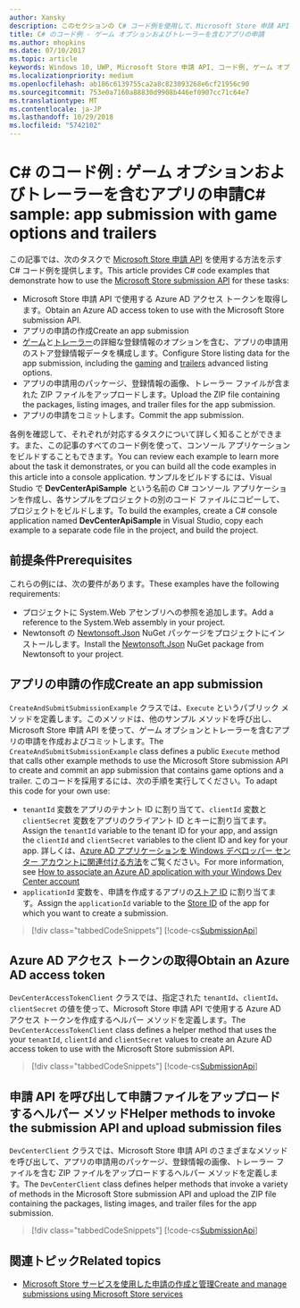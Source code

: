```yaml
---
author: Xansky
description: このセクションの C# コード例を使用して、Microsoft Store 申請 API を使用したゲーム オプションおよびトレーラーの申請方法をご確認ください。
title: C# のコード例 - ゲーム オプションおよびトレーラーを含むアプリの申請
ms.author: mhopkins
ms.date: 07/10/2017
ms.topic: article
keywords: Windows 10, UWP, Microsoft Store 申請 API, コード例, ゲーム オプション, トレーラー, 詳細な登録情報, C#
ms.localizationpriority: medium
ms.openlocfilehash: ab186c6139755ca2a8c823093268e6cf21956c90
ms.sourcegitcommit: 753e0a7160a88830d9908b446ef0907cc71c64e7
ms.translationtype: MT
ms.contentlocale: ja-JP
ms.lasthandoff: 10/29/2018
ms.locfileid: "5742102"
---
```

# <a name="c-sample-app-submission-with-game-options-and-trailers"></a><span data-ttu-id="1deff-104">C# のコード例 : ゲーム オプションおよびトレーラーを含むアプリの申請</span><span class="sxs-lookup"><span data-stu-id="1deff-104">C\# sample: app submission with game options and trailers</span></span>

<span data-ttu-id="1deff-105">この記事では、次のタスクで [Microsoft Store 申請 API](create-and-manage-submissions-using-windows-store-services.md) を使用する方法を示す C# コード例を提供します。</span><span class="sxs-lookup"><span data-stu-id="1deff-105">This article provides C# code examples that demonstrate how to use the [Microsoft Store submission API](create-and-manage-submissions-using-windows-store-services.md) for these tasks:</span></span>

* <span data-ttu-id="1deff-106">Microsoft Store 申請 API で使用する Azure AD アクセス トークンを取得します。</span><span class="sxs-lookup"><span data-stu-id="1deff-106">Obtain an Azure AD access token to use with the Microsoft Store submission API.</span></span>
* <span data-ttu-id="1deff-107">アプリの申請の作成</span><span class="sxs-lookup"><span data-stu-id="1deff-107">Create an app submission</span></span>
* <span data-ttu-id="1deff-108">[ゲーム](manage-app-submissions.md#gaming-options-object)と[トレーラー](manage-app-submissions.md#trailer-object)の詳細な登録情報のオプションを含む、アプリの申請用のストア登録情報データを構成します。</span><span class="sxs-lookup"><span data-stu-id="1deff-108">Configure Store listing data for the app submission, including the [gaming](manage-app-submissions.md#gaming-options-object) and [trailers](manage-app-submissions.md#trailer-object) advanced listing options.</span></span>
* <span data-ttu-id="1deff-109">アプリの申請用のパッケージ、登録情報の画像、トレーラー ファイルが含まれた ZIP ファイルをアップロードします。</span><span class="sxs-lookup"><span data-stu-id="1deff-109">Upload the ZIP file containing the packages, listing images, and trailer files for the app submission.</span></span>
* <span data-ttu-id="1deff-110">アプリの申請をコミットします。</span><span class="sxs-lookup"><span data-stu-id="1deff-110">Commit the app submission.</span></span>

<span data-ttu-id="1deff-111">各例を確認して、それぞれが対応するタスクについて詳しく知ることができます。また、この記事のすべてのコード例を使って、コンソール アプリケーションをビルドすることもできます。</span><span class="sxs-lookup"><span data-stu-id="1deff-111">You can review each example to learn more about the task it demonstrates, or you can build all the code examples in this article into a console application.</span></span> <span data-ttu-id="1deff-112">サンプルをビルドするには、Visual Studio で **DevCenterApiSample** という名前の C# コンソール アプリケーションを作成し、各サンプルをプロジェクトの別のコード ファイルにコピーして、プロジェクトをビルドします。</span><span class="sxs-lookup"><span data-stu-id="1deff-112">To build the examples, create a C# console application named **DevCenterApiSample** in Visual Studio, copy each example to a separate code file in the project, and build the project.</span></span>

## <a name="prerequisites"></a><span data-ttu-id="1deff-113">前提条件</span><span class="sxs-lookup"><span data-stu-id="1deff-113">Prerequisites</span></span>

<span data-ttu-id="1deff-114">これらの例には、次の要件があります。</span><span class="sxs-lookup"><span data-stu-id="1deff-114">These examples have the following requirements:</span></span>

* <span data-ttu-id="1deff-115">プロジェクトに System.Web アセンブリへの参照を追加します。</span><span class="sxs-lookup"><span data-stu-id="1deff-115">Add a reference to the System.Web assembly in your project.</span></span>
* <span data-ttu-id="1deff-116">Newtonsoft の [Newtonsoft.Json](http://www.newtonsoft.com/json) NuGet パッケージをプロジェクトにインストールします。</span><span class="sxs-lookup"><span data-stu-id="1deff-116">Install the [Newtonsoft.Json](http://www.newtonsoft.com/json) NuGet package from Newtonsoft to your project.</span></span>

<span id="create-app-submission" />

## <a name="create-an-app-submission"></a><span data-ttu-id="1deff-117">アプリの申請の作成</span><span class="sxs-lookup"><span data-stu-id="1deff-117">Create an app submission</span></span>

<span data-ttu-id="1deff-118">```CreateAndSubmitSubmissionExample``` クラスでは、```Execute``` というパブリック メソッドを定義します。このメソッドは、他のサンプル メソッドを呼び出し、Microsoft Store 申請 API を使って、ゲーム オプションとトレーラーを含むアプリの申請を作成およびコミットします。</span><span class="sxs-lookup"><span data-stu-id="1deff-118">The ```CreateAndSubmitSubmissionExample``` class defines a public ```Execute``` method that calls other example methods to use the Microsoft Store submission API to create and commit an app submission that contains game options and a trailer.</span></span> <span data-ttu-id="1deff-119">このコードを採用するには、次の手順を実行してください。</span><span class="sxs-lookup"><span data-stu-id="1deff-119">To adapt this code for your own use:</span></span>

* <span data-ttu-id="1deff-120">```tenantId``` 変数をアプリのテナント ID に割り当てて、```clientId``` 変数と ```clientSecret``` 変数をアプリのクライアント ID とキーに割り当てます。</span><span class="sxs-lookup"><span data-stu-id="1deff-120">Assign the ```tenantId``` variable to the tenant ID for your app, and assign the ```clientId``` and ```clientSecret``` variables to the client ID and key for your app.</span></span> <span data-ttu-id="1deff-121">詳しくは、[Azure AD アプリケーションを Windows デベロッパー センター アカウントに関連付ける方法](create-and-manage-submissions-using-windows-store-services.md#how-to-associate-an-azure-ad-application-with-your-windows-dev-center-account)をご覧ください。</span><span class="sxs-lookup"><span data-stu-id="1deff-121">For more information, see [How to associate an Azure AD application with your Windows Dev Center account](create-and-manage-submissions-using-windows-store-services.md#how-to-associate-an-azure-ad-application-with-your-windows-dev-center-account)</span></span>
* <span data-ttu-id="1deff-122">```applicationId``` 変数を、申請を作成するアプリの[ストア ID](in-app-purchases-and-trials.md#store-ids) に割り当てます。</span><span class="sxs-lookup"><span data-stu-id="1deff-122">Assign the ```applicationId``` variable to the [Store ID](in-app-purchases-and-trials.md#store-ids) of the app for which you want to create a submission.</span></span>

> [!div class="tabbedCodeSnippets"]
[!code-cs[SubmissionApi](./code/StoreServicesExamples_SubmissionAdvancedListings/cs/CreateAndSubmitSubmissionExample.cs#CreateAndSubmitSubmissionExample)]

<span id="token" />

## <a name="obtain-an-azure-ad-access-token"></a><span data-ttu-id="1deff-123">Azure AD アクセス トークンの取得</span><span class="sxs-lookup"><span data-stu-id="1deff-123">Obtain an Azure AD access token</span></span>

<span data-ttu-id="1deff-124">```DevCenterAccessTokenClient``` クラスでは、指定された ```tenantId```、```clientId```、```clientSecret``` の値を使って、Microsoft Store 申請 API で使用する Azure AD アクセス トークンを作成するヘルパー メソッドを定義します。</span><span class="sxs-lookup"><span data-stu-id="1deff-124">The ```DevCenterAccessTokenClient``` class defines a helper method that uses the your ```tenantId```, ```clientId``` and ```clientSecret``` values to create an Azure AD access token to use with the Microsoft Store submission API.</span></span>

> [!div class="tabbedCodeSnippets"]
[!code-cs[SubmissionApi](./code/StoreServicesExamples_SubmissionAdvancedListings/cs/DevCenterAccessTokenClient.cs#DevCenterAccessTokenClient)]

<span id="utilities" />

## <a name="helper-methods-to-invoke-the-submission-api-and-upload-submission-files"></a><span data-ttu-id="1deff-125">申請 API を呼び出して申請ファイルをアップロードするヘルパー メソッド</span><span class="sxs-lookup"><span data-stu-id="1deff-125">Helper methods to invoke the submission API and upload submission files</span></span>

<span data-ttu-id="1deff-126">```DevCenterClient``` クラスでは、Microsoft Store 申請 API のさまざまなメソッドを呼び出して、アプリの申請用のパッケージ、登録情報の画像、トレーラー ファイルを含む ZIP ファイルをアップロードするヘルパー メソッドを定義します。</span><span class="sxs-lookup"><span data-stu-id="1deff-126">The ```DevCenterClient``` class defines helper methods that invoke a variety of methods in the Microsoft Store submission API and upload the ZIP file containing the packages, listing images, and trailer files for the app submission.</span></span>

> [!div class="tabbedCodeSnippets"]
[!code-cs[SubmissionApi](./code/StoreServicesExamples_SubmissionAdvancedListings/cs/DevCenterClient.cs#DevCenterClient)]

## <a name="related-topics"></a><span data-ttu-id="1deff-127">関連トピック</span><span class="sxs-lookup"><span data-stu-id="1deff-127">Related topics</span></span>

* [<span data-ttu-id="1deff-128">Microsoft Store サービスを使用した申請の作成と管理</span><span class="sxs-lookup"><span data-stu-id="1deff-128">Create and manage submissions using Microsoft Store services</span></span>](create-and-manage-submissions-using-windows-store-services.md)
